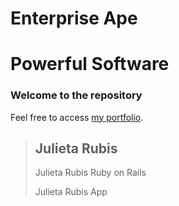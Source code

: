 Enterprise Ape
===============

Powerful Software
=================

### Welcome to the repository

Feel free to access [my portfolio](http://personal.adobodev.com).

> ## Julieta Rubis
>
> Julieta Rubis Ruby on Rails
>
> Julieta Rubis App